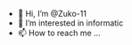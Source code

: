 - 👋 Hi, I’m @Zuko-11
- 👀 I’m interested in informatic
- 📫 How to reach me ...

<!---
Zuko-11/Zuko-11 is a ✨ special ✨ repository because its `README.md` (this file) appears on your GitHub profile.
You can click the Preview link to take a look at your changes.
--->
